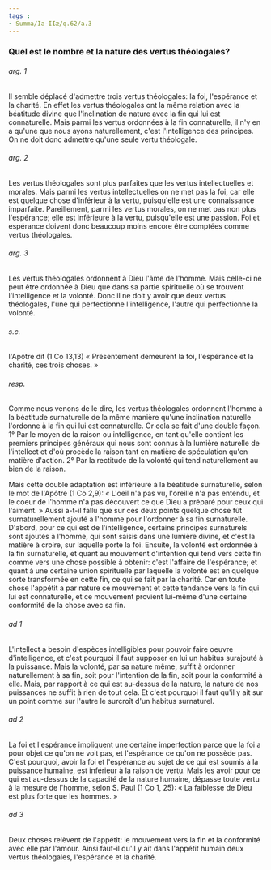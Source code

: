 ```yaml
---
tags : 
- Summa/Ia-IIæ/q.62/a.3
---
```


### Quel est le nombre et la nature des vertus théologales?

###### arg. 1
Il semble déplacé d'admettre trois vertus théologales: la foi, l'espérance et la charité. En effet les vertus théologales ont la même relation avec la béatitude divine que l'inclination de nature avec la fin qui lui est connaturelle. Mais parmi les vertus ordonnées à la fin connaturelle, il n'y en a qu'une que nous ayons naturellement, c'est l'intelligence des principes. On ne doit donc admettre qu'une seule vertu théologale. 

###### arg. 2
Les vertus théologales sont plus parfaites que les vertus intellectuelles et morales. Mais parmi les vertus intellectuelles on ne met pas la foi, car elle est quelque chose d'inférieur à la vertu, puisqu'elle est une connaissance imparfaite. Pareillement, parmi les vertus morales, on ne met pas non plus l'espérance; elle est inférieure à la vertu, puisqu'elle est une passion. Foi et espérance doivent donc beaucoup moins encore être comptées comme vertus théologales. 

###### arg. 3
Les vertus théologales ordonnent à Dieu l'âme de l'homme. Mais celle-ci ne peut être ordonnée à Dieu que dans sa partie spirituelle où se trouvent l'intelligence et la volonté. Donc il ne doit y avoir que deux vertus théologales, l'une qui perfectionne l'intelligence, l'autre qui perfectionne la volonté. 

###### s.c.
l'Apôtre dit (1 Co 13,13) « Présentement demeurent la foi, l'espérance et la charité, ces trois choses. » 

###### resp.
Comme nous venons de le dire, les vertus théologales ordonnent l'homme à la béatitude surnaturelle de la même manière qu'une inclination naturelle l'ordonne à la fin qui lui est connaturelle. Or cela se fait d'une double façon. 1° Par le moyen de la raison ou intelligence, en tant qu'elle contient les premiers principes généraux qui nous sont connus à la lumière naturelle de l'intellect et d'où procède la raison tant en matière de spéculation qu'en matière d'action. 2° Par la rectitude de la volonté qui tend naturellement au bien de la raison. 

Mais cette double adaptation est inférieure à la béatitude surnaturelle, selon le mot de l'Apôtre (1 Co 2,9): « L'oeil n'a pas vu, l'oreille n'a pas entendu, et le coeur de l'homme n'a pas découvert ce que Dieu a préparé pour ceux qui l'aiment. » Aussi a-t-il fallu que sur ces deux points quelque chose fût surnaturellement ajouté à l'homme pour l'ordonner à sa fin surnaturelle. D'abord, pour ce qui est de l'intelligence, certains principes surnaturels sont ajoutés à l'homme, qui sont saisis dans une lumière divine, et c'est la matière à croire, sur laquelle porte la foi. Ensuite, la volonté est ordonnée à la fin surnaturelle, et quant au mouvement d'intention qui tend vers cette fin comme vers une chose possible à obtenir: c'est l'affaire de l'espérance; et quant à une certaine union spirituelle par laquelle la volonté est en quelque sorte transformée en cette fin, ce qui se fait par la charité. Car en toute chose l'appétit a par nature ce mouvement et cette tendance vers la fin qui lui est connaturelle, et ce mouvement provient lui-même d'une certaine conformité de la chose avec sa fin. 

###### ad 1
L'intellect a besoin d'espèces intelligibles pour pouvoir faire oeuvre d'intelligence, et c'est pourquoi il faut supposer en lui un habitus surajouté à la puissance. Mais la volonté, par sa nature même, suffit à ordonner naturellement à sa fin, soit pour l'intention de la fin, soit pour la conformité à elle. Mais, par rapport à ce qui est au-dessus de la nature, la nature de nos puissances ne suffit à rien de tout cela. Et c'est pourquoi il faut qu'il y ait sur un point comme sur l'autre le surcroît d'un habitus surnaturel. 

###### ad 2
La foi et l'espérance impliquent une certaine imperfection parce que la foi a pour objet ce qu'on ne voit pas, et l'espérance ce qu'on ne possède pas. C'est pourquoi, avoir la foi et l'espérance au sujet de ce qui est soumis à la puissance humaine, est inférieur à la raison de vertu. Mais les avoir pour ce qui est au-dessus de la capacité de la nature humaine, dépasse toute vertu à la mesure de l'homme, selon S. Paul (1 Co 1, 25): « La faiblesse de Dieu est plus forte que les hommes. » 

###### ad 3
Deux choses relèvent de l'appétit: le mouvement vers la fin et la conformité avec elle par l'amour. Ainsi faut-il qu'il y ait dans l'appétit humain deux vertus théologales, l'espérance et la charité. 

